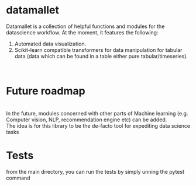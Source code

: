 # datamallet

Datamallet is a collection of helpful functions and modules for the datascience workflow. 
At the moment, it features the following:
1) Automated data visualization.<br>
2) Scikit-learn compatible transformers for data manipulation for tabular data 
(data which can be found in a table either pure tabular/timeseries).

<br>

# Future roadmap
<br>
In the future, modules concerned with other parts of Machine learning 
(e.g. Computer vision, NLP, recommendation engine etc) can be added.<br> 
The idea is for this library to be the de-facto tool for expediting data science tasks

<br>

# Tests<br>
from the main directory, you can run the tests by simply unning the pytest command